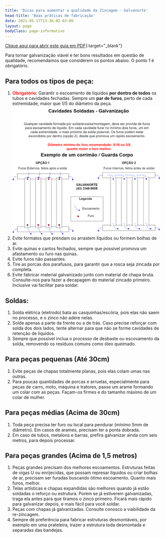 ```yaml
---
title: 'Dicas para aumentar a qualidade da Zincagem - Galvanorte'
head-title: 'Boas práticas de fabricação'
date: 2021-05-17T13:36:02-03:00
layout: page
bodyClass: page-informative
---
```

[Clique aqui para abrir este guia em PDF](/arquivo/guia-fabricacao-galvanorte.pdf){:target="_blank"}

Para tornar galvanização viável e ter bons resultados em questão de qualidade, recomendamos que considerem os pontos abaixo. O ponto 1 é obrigatório.

## Para todos os tipos de peça:
1. <strong style="color:red;font-weight:600">Obrigatório</strong>: Garantir o escoamento de líquidos **por dentro de todos** os tubos e cavidades fechadas. Sempre um **par de furos**, perto de cada extremidade, maior que 1/5 do diâmetro da peça.
![Escoamento para uma boa galvanização](/images/boas-praticas/furos_pecas.png)
2. Evite formatos que prendam ou arrastem líquidos ou formem bolhas de ar.
3. Evite quinas e cantos fechados, sempre que possível promova um afastamento ou furo nas quinas.
4. Evite furos não passantes.
5. Tire as porcas dos parafusos, para garantir que a rosca seja zincada por completa.
6. Evite fabricar material galvanizado junto com material de chapa bruta. Consulte-nos para fazer a decapagem do material zincado primeiro. Inclusive vai facilitar para soldar.

## Soldas:
1. Solda elétrica (eletrodo) bata as casquinhas/escória, pois elas não saem no processo, e o zinco não adere nelas.
2. Solde apenas a parte da frente ou a de trás. Caso precise reforçar com solda dos dois lados, tente alternar para que não se forme cavidades de retenção de líquidos.
3. Sempre que possível inclua o processo de desbaste ou escovamento da solda, removendo os resíduos comuns como óleo queimado.

## Para peças pequenas (Até 30cm)
1. Evite peças de chapas totalmente planas, pois elas colam umas nas outras.
2. Para poucas quantidades de porcas e arruelas, especialmente para peças de carro, moto, máquina e tratores, passe um arame formando um colar com as peças. Façam-os firmes e do tamanho máximo de um colar de mulher.

## Para peças médias (Acima de 30cm)
1. Toda peça precisa ter furo ou local para pendurar (mínimo 5mm de diâmetro). Em casos de arames, precisam ter a ponta dobrada.
2. Em caso de tubos, metalons e barras, prefira galvanizar ainda com seis metros, para depois processar.

## Para peças grandes (Acima de 1,5 metros)
1. Peças grandes precisam dos melhores escoamentos. Estruturas feitas de vigas U ou enrijecidas, que possam represar líquidos ou criar bolhas de ar, precisam ser furadas buscando ótimo escoamento. Quanto mais furos, melhor.
2. Telas artísticas e chapas expandidas são melhores quando já estão soldadas o reforço ou estrutura. Porém se já estiverem galvanizadas, traga ela antes para que tiramos o zinco primeiro. Ficará mais rápido para galvanizar depois, e mais fácil para você soldar.
3. Peças com chapas já galvanizadas. Consulte conosco a viabilidade da re-zincagem.
4. Sempre dê preferência para fabricar estruturas desmontáveis, por exemplo em uma prateleira, trazer a estrutura toda desmontada e separadas das bandejas.